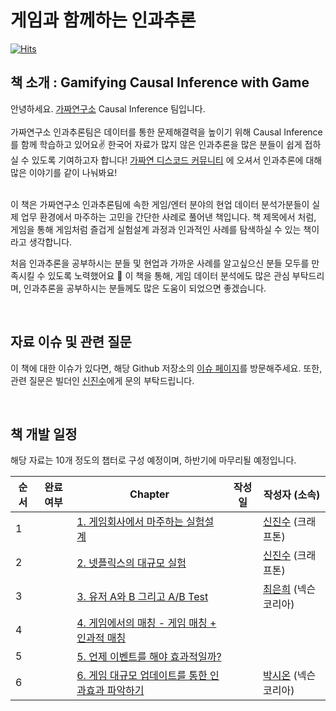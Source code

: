 # 게임과 함께하는 인과추론

[![Hits](https://hits.seeyoufarm.com/api/count/incr/badge.svg?url=https%3A%2F%2Fgithub.com%2FCausalInferenceLab%2FGamifying-Causal-Inference-with-Game&count_bg=%2379C83D&title_bg=%23555555&icon=&icon_color=%23E7E7E7&title=hits&edge_flat=false)](https://hits.seeyoufarm.com)

## 책 소개 : Gamifying Causal Inference with Game

안녕하세요. [가짜연구소](https://pseudo-lab.com/) Causal Inference 팀입니다.   
<br> 
가짜연구소 인과추론팀은 데이터를 통한 문제해결력을 높이기 위해 Causal Inference를 함께 학습하고 있어요✌️ 한국어 자료가 많지 않은 인과추론을 많은 분들이 쉽게 접하실 수 있도록 기여하고자 합니다! [가짜연 디스코드 커뮤니티](https://discord.gg/HeHbFAvmSZ) 에 오셔서 인과추론에 대해 많은 이야기를 같이 나눠봐요!

<br>
이 책은 가짜연구소 인과추론팀에 속한 게임/엔터 분야의 현업 데이터 분석가분들이 실제 업무 환경에서 마주하는 고민을 간단한 사례로 풀어낸 책입니다. 책 제목에서 처럼, 게임을 통해 게임처럼 즐겁게 실험설계 과정과 인과적인 사례를 탐색하실 수 있는 책이라고 생각합니다.   

<br> 

처음 인과추론을 공부하시는 분들 및 현업과 가까운 사례를 알고싶으신 분들 모두를 만족시킬 수 있도록 노력했어요 🙂 이 책을 통해, 게임 데이터 분석에도 많은 관심 부탁드리며, 인과추론을 공부하시는 분들께도 많은 도움이 되었으면 좋겠습니다.

<br>

## 자료 이슈 및 관련 질문
이 책에 대한 이슈가 있다면, 해당 Github 저장소의 [이슈 페이지](https://github.com/CausalInferenceLab/Gamifying-Causal-Inference-with-Game)를 방문해주세요. 또한, 관련 질문은 빌더인 [신진수](https://github.com/jsshin2022)에게 문의 부탁드립니다.

<br>

## 책 개발 일정

해당 자료는 10개 정도의 챕터로 구성 예정이며, 하반기에 마무리될 예정입니다.

| 순서 | 완료여부 | Chapter | 작성일 | 작성자 (소속) |
| ------ | -- |----------- |------|------|
| 1 |  | [1. 게임회사에서 마주하는 실험설계]() |  | [신진수](https://github.com/jsshin2022) (크래프톤) |
| 2 |  | [2. 넷플릭스의 대규모 실험]() |  | [신진수](https://github.com/jsshin2022) (크래프톤) |
| 3 |  | [3. 유저 A와 B 그리고 A/B Test]() |  | [최은희]() (넥슨코리아) |
| 4 |  | [4. 게임에서의 매칭 - 게임 매칭 + 인과적 매칭]() |  |  |
| 5 |  | [5. 언제 이벤트를 해야 효과적일까?]() |  |  |
| 6 |  | [6. 게임 대규모 업데이트를 통한 인과효과 파악하기]() |  | [박시온](https://github.com/rockgoat95) (넥슨코리아) |

<br>

